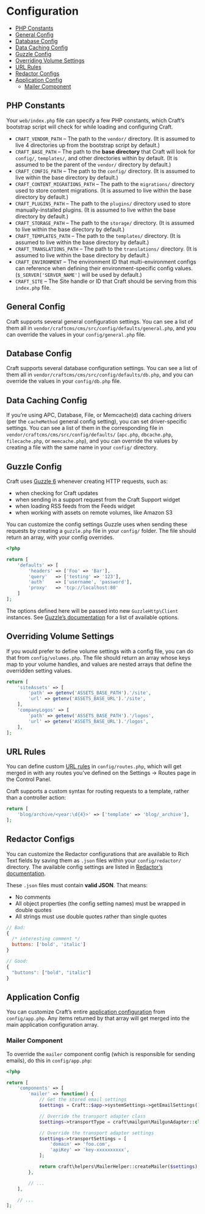 Configuration
=============

- [PHP Constants](#php-constants)
- [General Config](#general-config)
- [Database Config](#database-config)
- [Data Caching Config](#data-caching-config)
- [Guzzle Config](#guzzle-config)
- [Overriding Volume Settings](#overriding-volume-settings)
- [URL Rules](#url-rules)
- [Redactor Configs](#redactor-configs)
- [Application Config](#application-config)
  - [Mailer Component](#mailer-config)

## PHP Constants

Your `web/index.php` file can specify a few PHP constants, which Craft’s bootstrap script will check for while loading and configuring Craft.

- `CRAFT_VENDOR_PATH` – The path to the `vendor/` directory. (It is assumed to live 4 directories up from the bootstrap script by default.)
- `CRAFT_BASE_PATH` – The path to the **base directory** that Craft will look for `config/`, `templates/`, and other directories within by default. (It is assumed to be the parent of the `vendor/` directory by default.)
- `CRAFT_CONFIG_PATH` – The path to the `config/` directory. (It is assumed to live within the base directory by default.)
- `CRAFT_CONTENT_MIGRATIONS_PATH` – The path to the `migrations/` directory used to store content migrations. (It is assumed to live within the base directory by default.)
- `CRAFT_PLUGINS_PATH` – The path to the `plugins/` directory used to store manually-installed plugins. (It is assumed to live within the base directory by default.)
- `CRAFT_STORAGE_PATH` – The path to the `storage/` directory. (It is assumed to live within the base directory by default.)
- `CRAFT_TEMPLATES_PATH` – The path to the `templates/` directory. (It is assumed to live within the base directory by default.)
- `CRAFT_TRANSLATIONS_PATH` – The path to the `translations/` directory. (It is assumed to live within the base directory by default.)
- `CRAFT_ENVIRONMENT` – The environment ID that multi-environment configs can reference when defining their environment-specific config values. (`$_SERVER['SERVER_NAME']` will be used by default.)
- `CRAFT_SITE` – The Site handle or ID that Craft should be serving from this `index.php` file.

## General Config

Craft supports several general configuration settings. You can see a list of them all in `vendor/craftcms/cms/src/config/defaults/general.php`, and you can override the values in your `config/general.php` file.

## Database Config

Craft supports several database configuration settings. You can see a list of them all in `vendor/craftcms/cms/src/config/defaults/db.php`, and you can override the values in your `config/db.php` file.

## Data Caching Config

If you’re using APC, Database, File, or Memcache(d) data caching drivers (per the `cacheMethod` general config setting), you can set driver-specific settings. You can see a list of them in the corresponding file in `vendor/craftcms/cms/src/config/defaults/` (`apc.php`, `dbcache.php`, `filecache.php`, or `memcache.php`), and you can override the values by creating a file with the same name in your `config/` directory.

## Guzzle Config

Craft uses [Guzzle 6](http://docs.guzzlephp.org/en/latest/) whenever creating HTTP requests, such as:

- when checking for Craft updates
- when sending in a support request from the Craft Support widget
- when loading RSS feeds from the Feeds widget
- when working with assets on remote volumes, like Amazon S3

You can customize the config settings Guzzle uses when sending these requests by creating a `guzzle.php` file in your `config/` folder. The file should return an array, with your config overrides.

```php
<?php

return [
    'defaults' => [
        'headers' => ['Foo' => 'Bar'],
        'query'   => ['testing' => '123'],
        'auth'    => ['username', 'password'],
        'proxy'   => 'tcp://localhost:80'
    ]
];
```

The options defined here will be passed into new `GuzzleHttp\Client` instances. See [Guzzle’s documentation](http://docs.guzzlephp.org/en/latest/) for a list of available options.

## Overriding Volume Settings

If you would prefer to define volume settings with a config file, you can do that from `config/volumes.php`. The file should return an array whose keys map to your volume handles, and values are nested arrays that define the overridden setting values.

```php
return [
    'siteAssets' => [
        'path' => getenv('ASSETS_BASE_PATH').'/site',
        'url' => getenv('ASSETS_BASE_URL').'/site',
    ],
    'companyLogos' => [
        'path' => getenv('ASSETS_BASE_PATH').'/logos',
        'url' => getenv('ASSETS_BASE_URL').'/logos',
    ],
];
```

## URL Rules

You can define custom [URL rules](http://www.yiiframework.com/doc-2.0/guide-runtime-routing.html#url-rules) in `config/routes.php`, which will get merged in with any routes you’ve defined on the Settings → Routes page in the Control Panel.

Craft supports a custom syntax for routing requests to a template, rather than a controller action:

```php
return [
    'blog/archive/<year:\d{4}>' => ['template' => 'blog/_archive'],
];
```

## Redactor Configs

You can customize the Redactor configurations that are available to Rich Text fields by saving them as `.json` files within your `config/redactor/` directory. The available config settings are listed in [Redactor’s documentation](https://imperavi.com/redactor/docs/settings/).

These `.json` files must contain **valid JSON**. That means:

- No comments
- All object properties (the config setting names) must be wrapped in double quotes
- All strings must use double quotes rather than single quotes

```javascript
// Bad:
{
  /* interesting comment */
  buttons: ['bold', 'italic']
}

// Good:
{
  "buttons": ["bold", "italic"]
}
```

## Application Config

You can customize Craft’s entire [application configuration](http://www.yiiframework.com/doc-2.0/guide-structure-applications.html#application-configurations) from `config/app.php`. Any items returned by that array will get merged into the main application configuration array.

### Mailer Component

To override the `mailer` component config (which is responsible for sending emails), do this in `config/app.php`:

```php
<?php

return [
    'components' => [
        'mailer' => function() {
            // Get the stored email settings
            $settings = Craft::$app->systemSettings->getEmailSettings();

            // Override the transport adapter class
            $settings->transportType = craft\mailgun\MailgunAdapter::class;

            // Override the transport adapter settings
            $settings->transportSettings = [
                'domain' => 'foo.com',
                'apiKey' => 'key-xxxxxxxxxx',
            ];

            return craft\helpers\MailerHelper::createMailer($settings);
        },

        // ...
    ],

    // ...
];
```
